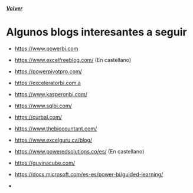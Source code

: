 ##### [Volver](/Curso-de-Herramientas-analiticas-para-auditoria-I/pages/Indice_curso.html)
<script src="https://kit.fontawesome.com/065728df02.js" crossorigin="anonymous"></script>

# Algunos blogs interesantes a seguir
 
* <https://www.powerbi.com>
* <https://www.excelfreeblog.com/> (En castellano)
* <https://powerpivotpro.com/>
* <https://exceleratorbi.com.a>
* <https://www.kasperonbi.com/>
* <https://www.sqlbi.com/>
* <https://curbal.com/>
* <https://www.thebiccountant.com/>
* <https://www.excelguru.ca/blog/>
* <https://www.poweredsolutions.co/es/> (En castellano)
* <https://guyinacube.com/>
* <https://docs.microsoft.com/es-es/power-bi/guided-learning/>





* 

